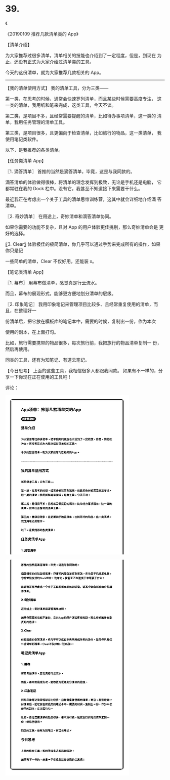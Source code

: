 # 39.

《

《20190109 推荐几款清单类的 App》

【清单介绍】

为大家推荐过很多清单，清单相关的技能也介绍到了一定程度，但是，到现在 为止，还没有正式为大家介绍过清单类的工具。

今天的这份清单，就为大家推荐几款相关的 App。

---

【我的清单使用方式】 我的清单工具，分为三类——

第一类，在思考的时候，通常会快速罗列清单，而且某些时候需要高度专注， 这一类的清单，我用纸和笔来完成，这类工具，今天不谈。

第二类，是项目不多，且经常需要提醒的清单，比如待办事项清单，这一类的 清单，我用任务管理的清单工具。

第三类，是项目很多，且更偏向于检查清单，比如旅行的物品，这一类清单， 我使用笔记类软件。

以下，是我推荐的各类清单。

【任务类清单 App】

〖1\. 滴答清单〗 首推的当然是滴答清单，毕竟，这是与我同款的。

滴答清单的体验做得很棒，将清单的理念发挥到极致，无论是手机还是电脑， 它都常驻在我的 Dock 栏中。没有它，我甚至不知道接下来需要干什么。

最近我正在考虑出一个关于工具的清单思维训练营，这其中就会详细地介绍滴 答清单。

〖2\. 奇妙清单〗 在用途上，奇妙清单和滴答清单协同。

如果你需要的功能不复杂，且对 App 的用户体验更佳挑剔，那么奇妙清单会是 更好的选择。

〖3\. Clear〗 体验极佳的极简清单，你几乎可以通过手势来完成所有的操作，如果你只是记

一些简单的清单，Clear 不仅好用，还能装 x。

【笔记类清单 App】

〖1\. 幕布〗 用幕布做清单，感觉真是行云流水。

而且，幕布的展现形式，能够更方便地划分清单的层级。

〖2\. 印象笔记〗 我用印象笔记来管理项目比较多、且经常重复使用的清单，而且，在整理好一

份清单后，把它放在模板库的笔记本中，需要的时候，复制出一份，作为本次

使用的副本，在上面打勾。

比如，旅行需要携带的物品很多，每次旅行前，我把旅行的物品清单复制一 份，然后再使用。

同类的工具，还有为知笔记、有道云笔记。

【今日思考】 上面的这些工具，我相信很多人都跟我同款。 如果有不一样的，分享一下你现在正在使用的工具吧！

评论：

![image](img/Image_079.png)

![image](img/Image_080.png)